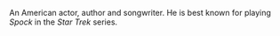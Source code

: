 An American actor, author and songwriter. He is best known for playing *Spock*
in the *Star Trek* series.
